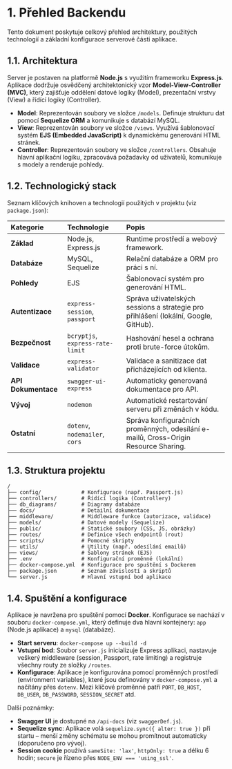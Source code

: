 # 1. Přehled Backendu

Tento dokument poskytuje celkový přehled architektury, použitých technologií a základní konfigurace serverové části aplikace.

## 1.1. Architektura

Server je postaven na platformě **Node.js** s využitím frameworku **Express.js**. Aplikace dodržuje osvědčený architektonický vzor **Model-View-Controller (MVC)**, který zajišťuje oddělení datové logiky (Model), prezentační vrstvy (View) a řídící logiky (Controller).

- **Model**: Reprezentován soubory ve složce `/models`. Definuje strukturu dat pomocí **Sequelize ORM** a komunikuje s databází MySQL.
- **View**: Reprezentován soubory ve složce `/views`. Využívá šablonovací systém **EJS (Embedded JavaScript)** k dynamickému generování HTML stránek.
- **Controller**: Reprezentován soubory ve složce `/controllers`. Obsahuje hlavní aplikační logiku, zpracovává požadavky od uživatelů, komunikuje s modely a renderuje pohledy.

## 1.2. Technologický stack

Seznam klíčových knihoven a technologií použitých v projektu (viz `package.json`):

| Kategorie | Technologie | Popis |
| :--- | :--- | :--- |
| **Základ** | Node.js, Express.js | Runtime prostředí a webový framework. |
| **Databáze** | MySQL, Sequelize | Relační databáze a ORM pro práci s ní. |
| **Pohledy** | EJS | Šablonovací systém pro generování HTML. |
| **Autentizace** | `express-session`, `passport` | Správa uživatelských sessions a strategie pro přihlášení (lokální, Google, GitHub). |
| **Bezpečnost** | `bcryptjs`, `express-rate-limit` | Hashování hesel a ochrana proti brute-force útokům. |
| **Validace** | `express-validator` | Validace a sanitizace dat přicházejících od klienta. |
| **API Dokumentace**| `swagger-ui-express` | Automaticky generovaná dokumentace pro API. |
| **Vývoj** | `nodemon` | Automatické restartování serveru při změnách v kódu. |
| **Ostatní** | `dotenv`, `nodemailer`, `cors` | Správa konfiguračních proměnných, odesílání e-mailů, Cross-Origin Resource Sharing. |

## 1.3. Struktura projektu

```
/
├── config/             # Konfigurace (např. Passport.js)
├── controllers/        # Řídící logika (Controllery)
├── db_diagrams/        # Diagramy databáze
├── docs/               # Detailní dokumentace
├── middleware/         # Middleware funkce (autorizace, validace)
├── models/             # Datové modely (Sequelize)
├── public/             # Statické soubory (CSS, JS, obrázky)
├── routes/             # Definice všech endpointů (rout)
├── scripts/            # Pomocné skripty
├── utils/              # Utility (např. odesílání emailů)
├── views/              # Šablony stránek (EJS)
├── .env                # Konfigurační proměnné (lokální)
├── docker-compose.yml  # Konfigurace pro spuštění s Dockerem
├── package.json        # Seznam závislostí a skriptů
└── server.js           # Hlavní vstupní bod aplikace
```

## 1.4. Spuštění a konfigurace

Aplikace je navržena pro spuštění pomocí **Docker**. Konfigurace se nachází v souboru `docker-compose.yml`, který definuje dva hlavní kontejnery: `app` (Node.js aplikace) a `mysql` (databáze).

- **Start serveru**: `docker-compose up --build -d`
- **Vstupní bod**: Soubor `server.js` inicializuje Express aplikaci, nastavuje veškerý middleware (session, Passport, rate limiting) a registruje všechny routy ze složky `/routes`.
- **Konfigurace**: Aplikace je konfigurována pomocí proměnných prostředí (environment variables), které jsou definovány v `docker-compose.yml` a načítány přes `dotenv`. Mezi klíčové proměnné patří `PORT`, `DB_HOST`, `DB_USER`, `DB_PASSWORD`, `SESSION_SECRET` atd.

Další poznámky:
- **Swagger UI** je dostupné na `/api-docs` (viz `swaggerDef.js`).
- **Sequelize sync**: Aplikace volá `sequelize.sync({ alter: true })` při startu – menší změny schématu se mohou promítnout automaticky (doporučeno pro vývoj).
- **Session cookie** používá `sameSite: 'lax'`, `httpOnly: true` a délku 6 hodin; `secure` je řízeno přes `NODE_ENV === 'using_ssl'`.
